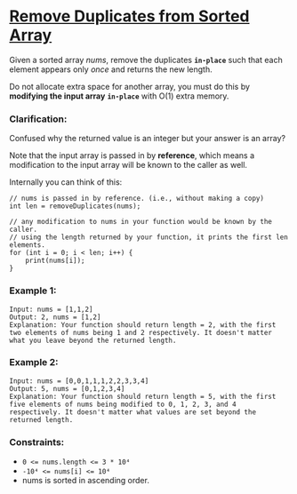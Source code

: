 # [Remove Duplicates from Sorted Array](https://leetcode.com/problems/remove-duplicates-from-sorted-array/)


Given a sorted array *nums*, remove the duplicates **`in-place`** such that each element appears only *once* and returns the new length.

Do not allocate extra space for another array, you must do this by **modifying the input array** **`in-place`** with O(1) extra memory.

### Clarification:

Confused why the returned value is an integer but your answer is an array?

Note that the input array is passed in by **reference**, which means a modification to the input array will be known to the caller as well.

Internally you can think of this:

```
// nums is passed in by reference. (i.e., without making a copy)
int len = removeDuplicates(nums);

// any modification to nums in your function would be known by the caller.
// using the length returned by your function, it prints the first len elements.
for (int i = 0; i < len; i++) {
    print(nums[i]);
}
``` 

### Example 1:
```
Input: nums = [1,1,2]
Output: 2, nums = [1,2]
Explanation: Your function should return length = 2, with the first two elements of nums being 1 and 2 respectively. It doesn't matter what you leave beyond the returned length.
```

### Example 2:
```
Input: nums = [0,0,1,1,1,2,2,3,3,4]
Output: 5, nums = [0,1,2,3,4]
Explanation: Your function should return length = 5, with the first five elements of nums being modified to 0, 1, 2, 3, and 4 respectively. It doesn't matter what values are set beyond the returned length.
```

### Constraints:

- `0 <= nums.length <= 3 * 10⁴`
- `-10⁴ <= nums[i] <= 10⁴`
- nums is sorted in ascending order.
